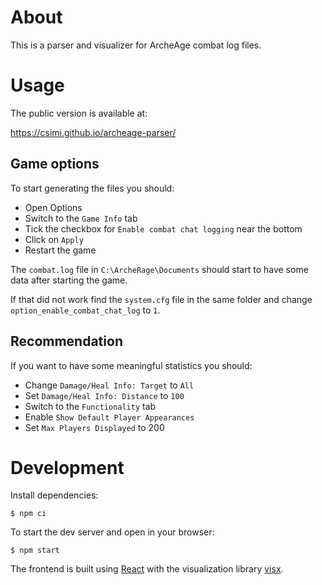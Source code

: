 # About

This is a parser and visualizer for ArcheAge combat log files.

# Usage

The public version is available at:

https://csimi.github.io/archeage-parser/

## Game options

To start generating the files you should:
- Open Options
- Switch to the `Game Info` tab
- Tick the checkbox for `Enable combat chat logging` near the bottom
- Click on `Apply`
- Restart the game

The `combat.log` file in `C:\ArcheRage\Documents` should start to have some data after starting the game.

If that did not work find the `system.cfg` file in the same folder and change `option_enable_combat_chat_log` to `1`.

## Recommendation

If you want to have some meaningful statistics you should:
- Change `Damage/Heal Info: Target` to `All`
- Set `Damage/Heal Info: Distance` to `100`
- Switch to the `Functionality` tab
- Enable `Show Default Player Appearances`
- Set `Max Players Displayed` to 200

# Development

Install dependencies:

```
$ npm ci
```

To start the dev server and open in your browser:

```
$ npm start
```

The frontend is built using [React](https://react.dev) with the visualization library [visx](https://airbnb.io/visx/).

